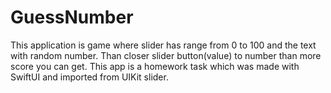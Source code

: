 # GuessNumber
This application is game where slider has range from 0 to 100 and the text with random number. 
Than closer slider button(value) to number than more score you can get.
This app is a homework task which was made with SwiftUI and imported from UIKit slider.
